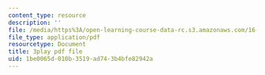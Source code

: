 ```yaml
---
content_type: resource
description: ''
file: /media/https%3A/open-learning-course-data-rc.s3.amazonaws.com/16-885j-aircraft-systems-engineering-fall-2005/1be0065d010b3519ad743b4bfe82942a_OksC02Xqe7Q.pdf
file_type: application/pdf
resourcetype: Document
title: 3play pdf file
uid: 1be0065d-010b-3519-ad74-3b4bfe82942a
---
```

